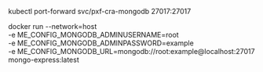 kubectl port-forward svc/pxf-cra-mongodb 27017:27017

docker run --network=host \
-e ME_CONFIG_MONGODB_ADMINUSERNAME=root \
-e ME_CONFIG_MONGODB_ADMINPASSWORD=example \
-e ME_CONFIG_MONGODB_URL=mongodb://root:example@localhost:27017 \
mongo-express:latest


